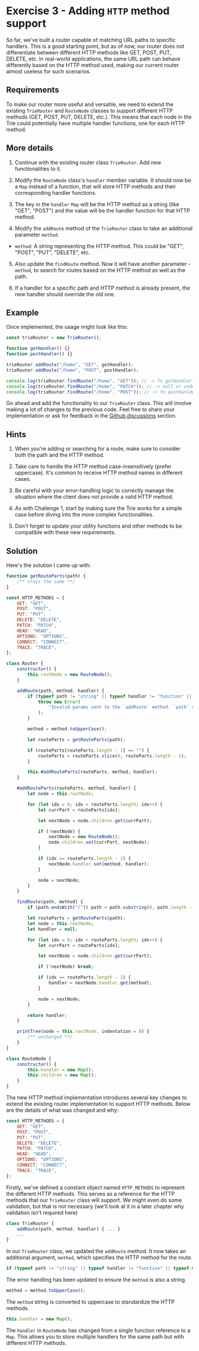 # Exercise 3 - Adding `HTTP` method support

So far, we've built a router capable of matching URL paths to specific handlers. This is a good starting point, but as of now, our router does not differentiate between different HTTP methods like GET, POST, PUT, DELETE, etc. In real-world applications, the same URL path can behave differently based on the HTTP method used, making our current router almost useless for such scenarios.

## Requirements

To make our router more useful and versatile, we need to extend the existing `TrieRouter` and `RouteNode` classes to support different HTTP methods (GET, POST, PUT, DELETE, etc.). This means that each node in the Trie could potentially have multiple handler functions, one for each HTTP method.

## More details

1. Continue with the existing router class `TrieRouter`. Add new functionalities to it.

2. Modify the `RouteNode` class's `handler` member variable. It should now be a `Map` instead of a function, that will store HTTP methods and their corresponding handler functions.

3. The key in the `handler` `Map` will be the HTTP method as a string (like "GET", "POST") and the value will be the handler function for that HTTP method.

4. Modify the `addRoute` method of the `TrieRouter` class to take an additional parameter `method`.

-   `method`: A string representing the HTTP method. This could be "GET", "POST", "PUT", "DELETE", etc.

5. Also update the `findRoute` method. Now it will have another parameter - `method`, to search for routes based on the HTTP method as well as the path.

6. If a handler for a specific path and HTTP method is already present, the new handler should override the old one.

## Example

Once implemented, the usage might look like this:

```js
const trieRouter = new TrieRouter();

function getHandler() {}
function postHandler() {}

trieRouter.addRoute("/home", "GET", getHandler);
trieRouter.addRoute("/home", "POST", postHandler);

console.log(trieRouter.findRoute("/home", "GET")); // -> fn getHandler() {..}
console.log(trieRouter.findRoute("/home", "PATCH")); // -> null or undefined
console.log(trieRouter.findRoute("/home", "POST")); // -> fn postHanlder() {..}
```

Go ahead and add the functionality to our `TrieRouter` class. This will involve making a lot of changes to the previous code. Feel free to share your implementation or ask for feedback in the [Github discussions](https://github.com/ishtms/learn-nodejs-hard-way/discussions) section.

## Hints

1. When you're adding or searching for a route, make sure to consider both the path and the HTTP method.

2. Take care to handle the HTTP method case-insensitively (prefer uppercase). It's common to receive HTTP method names in different cases.

3. Be careful with your error-handling logic to correctly manage the situation where the client does not provide a valid HTTP method.

4. As with Challenge 1, start by making sure the Trie works for a simple case before diving into the more complex functionalities.

5. Don't forget to update your utility functions and other methods to be compatible with these new requirements.

## Solution

Here's the solution I came up with:

```js
function getRouteParts(path) {
    /** stays the same **/
}

const HTTP_METHODS = {
    GET: "GET",
    POST: "POST",
    PUT: "PUT",
    DELETE: "DELETE",
    PATCH: "PATCH",
    HEAD: "HEAD",
    OPTIONS: "OPTIONS",
    CONNECT: "CONNECT",
    TRACE: "TRACE",
};

class Router {
    constructor() {
        this.rootNode = new RouteNode();
    }

    addRoute(path, method, handler) {
        if (typeof path != "string" || typeof handler != "function" || typeof method != "string") {
            throw new Error(
                "Invalid params sent to the `addRoute` method. `path` should be of the type `string`, `method` should be a valid HTTP verb and of type `string` and `handler` should be of the type `function`"
            );
        }

        method = method.toUpperCase();

        let routeParts = getRouteParts(path);

        if (routeParts[routeParts.length - 1] == "") {
            routeParts = routeParts.slice(0, routeParts.length - 1);
        }

        this.#addRouteParts(routeParts, method, handler);
    }

    #addRouteParts(routeParts, method, handler) {
        let node = this.rootNode;

        for (let idx = 0; idx < routeParts.length; idx++) {
            let currPart = routeParts[idx];

            let nextNode = node.children.get(currPart);

            if (!nextNode) {
                nextNode = new RouteNode();
                node.children.set(currPart, nextNode);
            }

            if (idx == routeParts.length - 1) {
                nextNode.handler.set(method, handler);
            }

            node = nextNode;
        }
    }

    findRoute(path, method) {
        if (path.endsWith("/")) path = path.substring(0, path.length - 1);

        let routeParts = getRouteParts(path);
        let node = this.rootNode;
        let handler = null;

        for (let idx = 0; idx < routeParts.length; idx++) {
            let currPart = routeParts[idx];

            let nextNode = node.children.get(currPart);

            if (!nextNode) break;

            if (idx == routeParts.length - 1) {
                handler = nextNode.handler.get(method);
            }

            node = nextNode;
        }

        return handler;
    }

    printTree(node = this.rootNode, indentation = 0) {
        /** unchanged **/
    }
}

class RouteNode {
    constructor() {
        this.handler = new Map();
        this.children = new Map();
    }
}
```

The new HTTP method implementation introduces several key changes to extend the existing router implementation to support HTTP methods. Below are the details of what was changed and why:

```js
const HTTP_METHODS = {
    GET: "GET",
    POST: "POST",
    PUT: "PUT",
    DELETE: "DELETE",
    PATCH: "PATCH",
    HEAD: "HEAD",
    OPTIONS: "OPTIONS",
    CONNECT: "CONNECT",
    TRACE: "TRACE",
};
```

Firstly, we've defined a constant object named `HTTP_METHODS` to represent the different HTTP methods. This serves as a reference for the HTTP methods that our `TrieRouter` class will support. We might even do some validation, but that is not necessary (we'll look at it in a later chapter why validation isn't required here)

```js
class TrieRouter {
    addRoute(path, method, handler) { ... }
    ...
}
```

In our `TrieRouter` class, we updated the `addRoute` method. It now takes an additional argument, `method`, which specifies the HTTP method for the route.

```js
if (typeof path != "string" || typeof handler != "function" || typeof method != "string") { ... }
```

The error handling has been updated to ensure the `method` is also a string.

```js
method = method.toUpperCase();
```

The `method` string is converted to uppercase to standardize the HTTP methods.

```js
this.handler = new Map();
```

The `handler` in `RouteNode` has changed from a single function reference to a `Map`. This allows you to store multiple handlers for the same path but with different HTTP methods.
